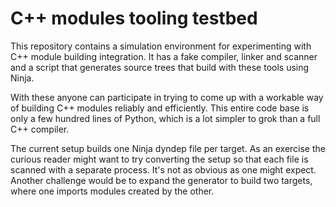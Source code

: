 # C++ modules tooling testbed

This repository contains a simulation environment for experimenting
with C++ module building integration. It has a fake compiler, linker
and scanner and a script that generates source trees that build with
these tools using Ninja.

With these anyone can participate in trying to come up with a workable
way of building C++ modules reliably and efficiently. This entire code
base is only a few hundred lines of Python, which is a lot simpler to
grok than a full C++ compiler.

The current setup builds one Ninja dyndep file per target. As an
exercise the curious reader might want to try converting the setup so
that each file is scanned with a separate process. It's not as obvious
as one might expect. Another challenge would be to expand the
generator to build two targets, where one imports modules created by
the other.
